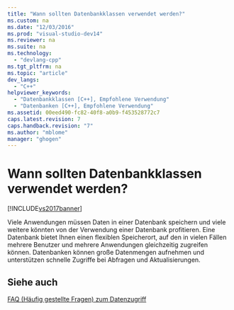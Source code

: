 ```yaml
---
title: "Wann sollten Datenbankklassen verwendet werden?"
ms.custom: na
ms.date: "12/03/2016"
ms.prod: "visual-studio-dev14"
ms.reviewer: na
ms.suite: na
ms.technology: 
  - "devlang-cpp"
ms.tgt_pltfrm: na
ms.topic: "article"
dev_langs: 
  - "C++"
helpviewer_keywords: 
  - "Datenbankklassen [C++], Empfohlene Verwendung"
  - "Datenbanken [C++], Empfohlene Verwendung"
ms.assetid: 00eed490-fc82-40f8-a0b9-f453528772c7
caps.latest.revision: 7
caps.handback.revision: "7"
ms.author: "mblome"
manager: "ghogen"
---
```

# Wann sollten Datenbankklassen verwendet werden?
[!INCLUDE[vs2017banner](../assembler/inline/includes/vs2017banner.md)]

Viele Anwendungen müssen Daten in einer Datenbank speichern und viele weitere könnten von der Verwendung einer Datenbank profitieren.  Eine Datenbank bietet Ihnen einen flexiblen Speicherort, auf den in vielen Fällen mehrere Benutzer und mehrere Anwendungen gleichzeitig zugreifen können.  Datenbanken können große Datenmengen aufnehmen und unterstützen schnelle Zugriffe bei Abfragen und Aktualisierungen.  
  
## Siehe auch  
 [FAQ \(Häufig gestellte Fragen\) zum Datenzugriff](../data/data-access-frequently-asked-questions-mfc-data-access.md)